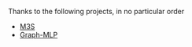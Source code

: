 Thanks to the following projects, in no particular order

* [M3S](https://github.com/Junseok0207/M3S_Pytorch)
* [Graph-MLP](https://github.com/yanghu819/Graph-MLP)
